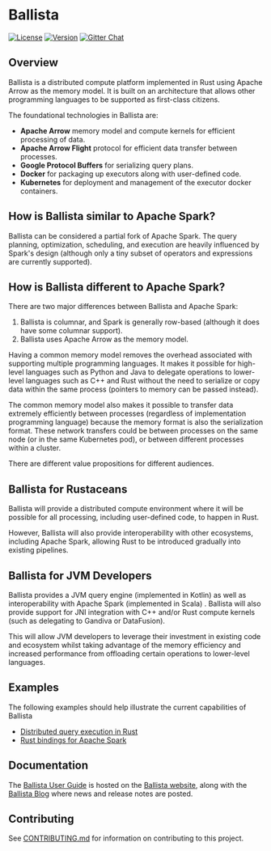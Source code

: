 # Ballista

[![License](https://img.shields.io/badge/License-Apache%202.0-blue.svg)](https://opensource.org/licenses/Apache-2.0)
[![Version](https://img.shields.io/crates/v/ballista.svg)](https://crates.io/crates/ballista)
[![Gitter Chat](https://badges.gitter.im/ballista-rs/community.svg)](https://gitter.im/ballista-rs/community?utm_source=badge&utm_medium=badge&utm_campaign=pr-badge&utm_content=badge)

## Overview

Ballista is a distributed compute platform implemented in Rust using Apache Arrow as the memory model. It is built on
an architecture that allows other programming languages to be supported as first-class citizens.

The foundational technologies in Ballista are:

- **Apache Arrow** memory model and compute kernels for efficient processing of data.
- **Apache Arrow Flight** protocol for efficient data transfer between processes.
- **Google Protocol Buffers** for serializing query plans.
- **Docker** for packaging up executors along with user-defined code.
- **Kubernetes** for deployment and management of the executor docker containers.

## How is Ballista similar to Apache Spark?

Ballista can be considered a partial fork of Apache Spark. The query planning, optimization, scheduling, and 
execution are heavily influenced by Spark's design (although only a tiny subset of operators and expressions are
currently supported).

## How is Ballista different to Apache Spark?

There are two major differences between Ballista and Apache Spark:

1. Ballista is columnar, and Spark is generally row-based (although it does have some columnar support).
2. Ballista uses Apache Arrow as the memory model.

Having a common memory model removes the overhead associated with supporting multiple programming languages. It makes 
it possible for high-level languages such as Python and Java to delegate operations to lower-level languages such as 
C++ and Rust without the need to serialize or copy data within the same process (pointers to memory can be passed 
instead).

The common memory model also makes it possible to transfer data extremely efficiently between processes (regardless of 
implementation programming language) because the memory format is also the serialization format. These network 
transfers could be between processes on the same node (or in the same Kubernetes pod), or between different processes 
within a cluster.

There are different value propositions for different audiences.

## Ballista for Rustaceans

Ballista will provide a distributed compute environment where it will be possible for all processing, including 
user-defined code, to happen in Rust.

However, Ballista will also provide interoperability with other ecosystems, including Apache Spark, allowing Rust to 
be introduced gradually into existing pipelines.

## Ballista for JVM Developers

Ballista provides a JVM query engine (implemented in Kotlin) as well as interoperability with Apache Spark (implemented 
in Scala) . Ballista will also provide support for JNI integration with C++ and/or Rust compute kernels (such as 
delegating to Gandiva or DataFusion).

This will allow JVM developers to leverage their investment in existing code and ecosystem whilst taking advantage of 
the memory efficiency and increased performance from offloading certain operations to lower-level languages.

## Examples

The following examples should help illustrate the current capabilities of Ballista

- [Distributed query execution in Rust](https://github.com/ballista-compute/ballista/tree/master/rust/examples/distributed-query)
- [Rust bindings for Apache Spark](https://github.com/ballista-compute/ballista/tree/master/rust/examples/apache-spark-rust-bindings)

## Documentation

The [Ballista User Guide](https://ballistacompute.org/docs/) is hosted on the 
[Ballista website](https://ballistacompute.org/), along with the [Ballista Blog](https://ballistacompute.org/) where 
news and release notes are posted.
## Contributing

See [CONTRIBUTING.md](CONTRIBUTING.md) for information on contributing to this project.





